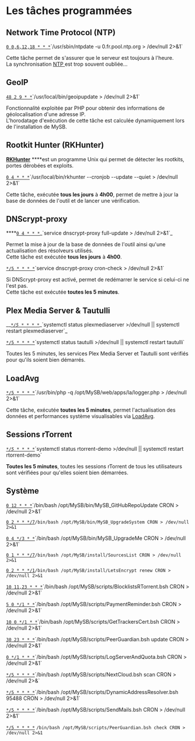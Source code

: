 # Les tâches programmées

## Network Time Protocol \(NTP\)

[`0 0,6,12,18 * * *`](https://crontab.guru/#0_0,6,12,18_*_*_*)`/usr/sbin/ntpdate -u 0.fr.pool.ntp.org > /dev/null 2>&1`

Cette tâche permet de s'assurer que le serveur est toujours à l'heure.  
La synchronisation [NTP ](https://fr.wikipedia.org/wiki/Network_Time_Protocol)est trop souvent oubliée...

## GeoIP

[`48 2 9 * *`](https://crontab.guru/#48_2_9_*_*)`/usr/local/bin/geoipupdate > /dev/null 2>&1`

Fonctionnalité exploitée par PHP pour obtenir des informations de géolocalisation d'une adresse IP.  
L'horodatage d'exécution de cette tâche est calculée dynamiquement lors de l'installation de MySB.

## Rootkit Hunter \(RKHunter\)

 [**RKHunter**](https://fr.wikipedia.org/wiki/Rkhunter) ****est un programme Unix qui permet de détecter les rootkits, portes dérobées et exploits.

[`0 4 * * *`](https://crontab.guru/#0_4_*_*_*)`/usr/local/bin/rkhunter --cronjob --update --quiet > /dev/null 2>&1`

Cette tâche, exécutée **tous les jours** à **4h00**, permet de mettre à jour la base de données de l'outil et de lancer une vérification.

## **DNScrypt-proxy**

\*\*\*\*[`0 4 * * *`](https://crontab.guru/#0_4_*_*_*)_`service dnscrypt-proxy full-update > /dev/null 2>&1`_

Permet la mise à jour de la base de données de l'outil ainsi qu'une actualisation des résolveurs utilisés.  
Cette tâche est exécutée **tous les jours** à **4h00**.

[`*/5 * * * *`](https://crontab.guru/#*/5_*_*_*_*)`service dnscrypt-proxy cron-check > /dev/null 2>&1`

Si DNScrypt-proxy est activé, permet de redémarrer le service si celui-ci ne l'est pas.  
Cette tâche est exécutée **toutes les 5 minutes**.

## Plex Media Server & Tautulli

\_\_[_`*/5 * * * *`_](https://crontab.guru/#*/5_*_*_*_*)_`systemctl status plexmediaserver >/dev/null || systemctl restart plexmediaserver`_

[`*/5 * * * *`](https://crontab.guru/#*/5_*_*_*_*)`systemctl status tautulli >/dev/null || systemctl restart tautulli`

Toutes les 5 minutes, les services Plex Media Server et Tautulli sont vérifiés pour qu'ils soient bien démarrés.

## LoadAvg

[`*/5 * * * *`](https://crontab.guru/#*/5_*_*_*_*)`/usr/bin/php -q /opt/MySB/web/apps/la/logger.php > /dev/null 2>&1`

Cette tâche, exécutée **toutes les 5 minutes**, permet l'actualisation des données et performances système visualisables via [LoadAvg](http://www.loadavg.com/).

## Sessions rTorrent

[_`*/5 * * * *`_](https://crontab.guru/#*/5_*_*_*_*)`systemctl status rtorrent-demo >/dev/null || systemctl restart rtorrent-demo`

**Toutes les 5 minutes**, toutes les sessions rTorrent de tous les utilisateurs sont vérifiées pour qu'elles soient bien démarrées.

## Système

[`0 12 * * *`](https://crontab.guru/#0_12_*_*_*)`/bin/bash /opt/MySB/bin/MySB_GitHubRepoUpdate CRON > /dev/null 2>&1`

[`0 2 * * */7`](https://crontab.guru/#0_2_*_*_*/7)`/bin/bash /opt/MySB/bin/MySB_UpgradeSystem CRON > /dev/null 2>&1`

[`0 4 */3 * *`](https://crontab.guru/#0_4_*/3_*_*)`/bin/bash /opt/MySB/bin/MySB_UpgradeMe CRON > /dev/null 2>&1`

[`0 1 * * */7`](https://crontab.guru/#0_1_*_*_*/7)`/bin/bash /opt/MySB/install/SourcesList CRON > /dev/null 2>&1`

[`0 2 * * */1`](https://crontab.guru/#0_2_*_*_*/1)`/bin/bash /opt/MySB/install/LetsEncrypt renew CRON > /dev/null 2>&1`

[`10 11,23 * * *`](https://crontab.guru/#10_11,23_*_*_*)`/bin/bash /opt/MySB/scripts/BlocklistsRTorrent.bsh CRON > /dev/null 2>&1`

[`5 0 */1 * *`](https://crontab.guru/#5_0_*/1_*_*)`/bin/bash /opt/MySB/scripts/PaymentReminder.bsh CRON > /dev/null 2>&1`

[`10 0 */1 * *`](https://crontab.guru/#10_0_*/1_*_*)`/bin/bash /opt/MySB/scripts/GetTrackersCert.bsh CRON > /dev/null 2>&1`

[`30 23 * * *`](https://crontab.guru/#30_23_*_*_*)`/bin/bash /opt/MySB/scripts/PeerGuardian.bsh update CRON > /dev/null 2>&1`

[`0 */1 * * *`](https://crontab.guru/#0_*/1_*_*_*)`/bin/bash /opt/MySB/scripts/LogServerAndQuota.bsh CRON > /dev/null 2>&1`

[`*/5 * * * *`](https://crontab.guru/#*/5_*_*_*_*)`/bin/bash /opt/MySB/scripts/NextCloud.bsh scan CRON > /dev/null 2>&`

[`*/5 * * * *`](https://crontab.guru/#*/5_*_*_*_*)`/bin/bash /opt/MySB/scripts/DynamicAddressResolver.bsh 95488 CRON > /dev/null 2>&1`

[`*/5 * * * *`](https://crontab.guru/#*/5_*_*_*_*)`/bin/bash /opt/MySB/scripts/SendMails.bsh CRON > /dev/null 2>&1`

[`*/5 * * * *`](https://crontab.guru/#*/5_*_*_*_*) `/bin/bash /opt/MySB/scripts/PeerGuardian.bsh check CRON > /dev/null 2>&1`

